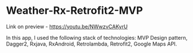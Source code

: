 # Weather-Rx-Retrofit2-MVP

Link on preview - https://youtu.be/NWwzvCAKyrU

In this app, I used the following stack of technologies: MVP Design pattern, Dagger2, Rxjava, RxAndroid, Retrolambda, Retrofit2, Google Maps API.